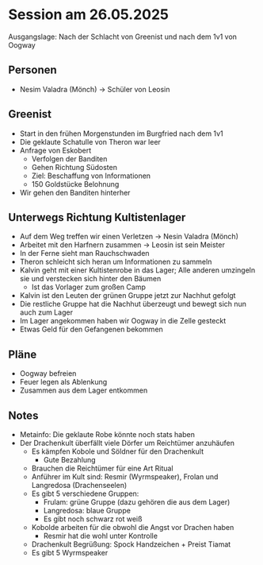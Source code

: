# Session am 26.05.2025

Ausgangslage: Nach der Schlacht von Greenist und nach dem 1v1 von Oogway

## Personen
- Nesim Valadra (Mönch) -> Schüler von Leosin

## Greenist
- Start in den frühen Morgenstunden im Burgfried nach dem 1v1
- Die geklaute Schatulle von Theron war leer
- Anfrage von Eskobert
    - Verfolgen der Banditen
    - Gehen Richtung Südosten
    - Ziel: Beschaffung von Informationen
    - 150 Goldstücke Belohnung
- Wir gehen den Banditen hinterher

## Unterwegs Richtung Kultistenlager
- Auf dem Weg treffen wir einen Verletzen -> Nesin Valadra (Mönch)
- Arbeitet mit den Harfnern zusammen -> Leosin ist sein Meister
- In der Ferne sieht man Rauchschwaden
- Theron schleicht sich heran um Informationen zu sammeln
- Kalvin geht mit einer Kultistenrobe in das Lager; Alle anderen umzingeln sie und verstecken sich hinter den Bäumen
    - Ist das Vorlager zum großen Camp
- Kalvin ist den Leuten der grünen Gruppe jetzt zur Nachhut gefolgt
- Die restliche Gruppe hat die Nachhut überzeugt und bewegt sich nun auch zum Lager
- Im Lager angekommen haben wir Oogway in die Zelle gesteckt
- Etwas Geld für den Gefangenen bekommen

## Pläne
- Oogway befreien
- Feuer legen als Ablenkung
- Zusammen aus dem Lager entkommen

## Notes
- Metainfo: Die geklaute Robe könnte noch stats haben
- Der Drachenkult überfällt viele Dörfer um Reichtümer anzuhäufen
    - Es kämpfen Kobole und Söldner für den Drachenkult
        - Gute Bezahlung
    - Brauchen die Reichtümer für eine Art Ritual
    - Anführer im Kult sind: Resmir (Wyrmspeaker), Frolan und Langredosa (Drachenseelen)
    - Es gibt 5 verschiedene Gruppen:
        - Frulam: grüne Gruppe (dazu gehören die aus dem Lager)
        - Langredosa: blaue Gruppe
        - Es gibt noch schwarz rot weiß
    - Kobolde arbeiten für die obwohl die Angst vor Drachen haben
        - Resmir hat die wohl unter Kontrolle
    - Drachenkult Begrüßung: Spock Handzeichen + Preist Tiamat
    - Es gibt 5 Wyrmspeaker
